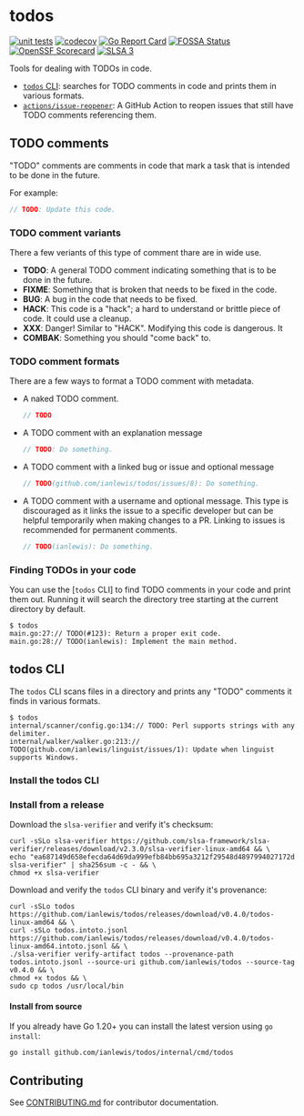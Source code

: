 # todos

[![unit tests](https://github.com/ianlewis/todos/actions/workflows/pre-submit.units.yml/badge.svg)](https://github.com/ianlewis/todos/actions/workflows/pre-submit.units.yml)
[![codecov](https://codecov.io/gh/ianlewis/todos/branch/main/graph/badge.svg?token=0EBN8DQYFR)](https://codecov.io/gh/ianlewis/todos)
[![Go Report Card](https://goreportcard.com/badge/github.com/ianlewis/todos)](https://goreportcard.com/report/github.com/ianlewis/todos)
[![FOSSA Status](https://app.fossa.com/api/projects/git%2Bgithub.com%2Fianlewis%2Ftodos.svg?type=shield)](https://app.fossa.com/projects/git%2Bgithub.com%2Fianlewis%2Ftodos?ref=badge_shield)
[![OpenSSF Scorecard](https://api.securityscorecards.dev/projects/github.com/ianlewis/todos/badge)](https://api.securityscorecards.dev/projects/github.com/ianlewis/todos)
[![SLSA 3](https://slsa.dev/images/gh-badge-level3.svg)](https://slsa.dev)

Tools for dealing with TODOs in code.

- [`todos` CLI](#todos-cli): searches for TODO comments in code and prints them in various
  formats.
- [`actions/issue-reopener`](actions/issue-reopener/README.md): A GitHub Action to reopen issues that still have
  TODO comments referencing them.

## TODO comments

"TODO" comments are comments in code that mark a task that is intended to be
done in the future.

For example:

```go
// TODO: Update this code.
```

### TODO comment variants

There a few veriants of this type of comment thare are in wide use.

- **TODO**: A general TODO comment indicating something that is to be done in
  the future.
- **FIXME**: Something that is broken that needs to be fixed in the code.
- **BUG**: A bug in the code that needs to be fixed.
- **HACK**: This code is a "hack"; a hard to understand or brittle piece of
  code. It could use a cleanup.
- **XXX**: Danger! Similar to "HACK". Modifying this code is dangerous. It
- **COMBAK**: Something you should "come back" to.

### TODO comment formats

There are a few ways to format a TODO comment with metadata.

- A naked TODO comment.

  ```go
  // TODO
  ```

- A TODO comment with an explanation message

  ```go
  // TODO: Do something.
  ```

- A TODO comment with a linked bug or issue and optional message

  ```go
  // TODO(github.com/ianlewis/todos/issues/8): Do something.
  ```

- A TODO comment with a username and optional message. This type is discouraged
  as it links the issue to a specific developer but can be helpful temporarily
  when making changes to a PR. Linking to issues is recommended for permanent
  comments.

  ```go
  // TODO(ianlewis): Do something.
  ```

### Finding TODOs in your code

You can use the [`todos` CLI] to find TODO comments in your code and print them
out. Running it will search the directory tree starting at the current
directory by default.

```shell
$ todos
main.go:27:// TODO(#123): Return a proper exit code.
main.go:28:// TODO(ianlewis): Implement the main method.
```

## todos CLI

The `todos` CLI scans files in a directory and prints any "TODO" comments it
finds in various formats.

```shell
$ todos
internal/scanner/config.go:134:// TODO: Perl supports strings with any delimiter.
internal/walker/walker.go:213:// TODO(github.com/ianlewis/linguist/issues/1): Update when linguist supports Windows.
```

### Install the todos CLI

### Install from a release

Download the `slsa-verifier` and verify it's checksum:

```shell
curl -sSLo slsa-verifier https://github.com/slsa-framework/slsa-verifier/releases/download/v2.3.0/slsa-verifier-linux-amd64 && \
echo "ea687149d658efecda64d69da999efb84bb695a3212f29548d4897994027172d  slsa-verifier" | sha256sum -c - && \
chmod +x slsa-verifier
```

Download and verify the `todos` CLI binary and verify it's provenance:

```shell
curl -sSLo todos https://github.com/ianlewis/todos/releases/download/v0.4.0/todos-linux-amd64 && \
curl -sSLo todos.intoto.jsonl https://github.com/ianlewis/todos/releases/download/v0.4.0/todos-linux-amd64.intoto.jsonl && \
./slsa-verifier verify-artifact todos --provenance-path todos.intoto.jsonl --source-uri github.com/ianlewis/todos --source-tag v0.4.0 && \
chmod +x todos && \
sudo cp todos /usr/local/bin
```

#### Install from source

If you already have Go 1.20+ you can install the latest version using `go install`:

```shell
go install github.com/ianlewis/todos/internal/cmd/todos
```

## Contributing

See [CONTRIBUTING.md](CONTRIBUTING.md) for contributor documentation.
